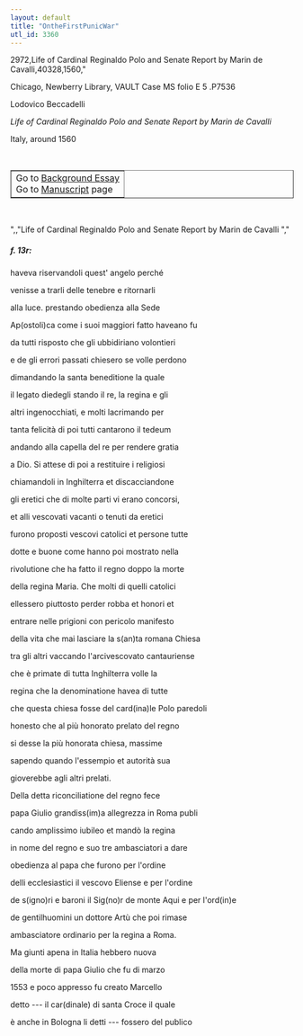 ```yaml
---
layout: default
title: "OntheFirstPunicWar"
utl_id: 3360
---
```

2972,Life of Cardinal Reginaldo Polo and Senate Report by Marin de Cavalli,40328,1560,"
<p style=""font-weight:300;"">Chicago, Newberry Library, VAULT Case MS folio E 5 .P7536</p>
<p style=""margin-left:.25in; font-weight:300;"">Lodovico Beccadelli</p>
<p style=""margin-left:.25in; font-weight:300;""><em>Life of Cardinal Reginaldo Polo and Senate Report by Marin de Cavalli</em></p>
<p style=""margin-left:.25in; font-weight:300;"">Italy, around 1560</p>
<p style=""font-size: 0.1em;""> </p>
<table border=""0.5"" cellpadding=""1"" cellspacing=""1"" style=""width: 200px; background-color:#F8F8F8;""><tbody style=""border-color:#ccc""><tr style=""border-color:#ccc""><td>Go to <a href=""https://italian-paleography.library.utoronto.ca/content/about_IP_034"" style=""font-weight:300;"" target=""_blank"">Background Essay</a><br />
			Go to <a href=""https://italian-paleography.library.utoronto.ca/islandora/object/italianpaleography%3AIP_034"" style=""font-weight:300;"" target=""_blank"">Manuscript</a> page</td>
</tr></tbody></table><p> </p>
",,"Life of Cardinal Reginaldo Polo and Senate Report by Marin de Cavalli
","
<h5 style=""color:#555;"">f. 13r:</h5>
<p>haveva riservandoli quest' angelo perché</p>
<p>venisse a trarli delle tenebre e ritornarli</p>
<p>alla luce. prestando obedienza alla Sede</p>
<p>Ap(ostoli)ca come i suoi maggiori fatto haveano fu</p>
<p>da tutti risposto che gli ubbidiriano volontieri</p>
<p>e de gli errori passati chiesero se volle perdono</p>
<p>dimandando la santa beneditione la quale</p>
<p>il legato diedegli stando il re, la regina e gli</p>
<p>altri ingenocchiati, e molti lacrimando per</p>
<p>tanta felicità di poi tutti cantarono il tedeum</p>
<p>andando alla capella del re per rendere gratia</p>
<p>a Dio. Si attese di poi a restituire i religiosi</p>
<p>chiamandoli in Inghilterra et discacciandone</p>
<p>gli eretici che di molte parti vi erano concorsi,</p>
<p>et alli vescovati vacanti o tenuti da eretici</p>
<p>furono proposti vescovi catolici et persone tutte</p>
<p>dotte e buone come hanno poi mostrato nella</p>
<p>rivolutione che ha fatto il regno doppo la morte</p>
<p>della regina Maria. Che molti di quelli catolici</p>
<p>ellessero piuttosto perder robba et honori et</p>
<p>entrare nelle prigioni con pericolo manifesto</p>
<p>della vita che mai lasciare la s(an)ta romana Chiesa</p>
<p>tra gli altri vaccando l'arcivescovato cantauriense</p>
<p>che è primate di tutta Inghilterra volle la</p>
<p>regina che la denominatione havea di tutte</p>
<p>che questa chiesa fosse del card(ina)le Polo paredoli</p>
<p>honesto che al più honorato prelato del regno</p>
<p>si desse la più honorata chiesa, massime</p>
<p>sapendo quando l'essempio et autorità sua</p>
<p>gioverebbe agli altri prelati.</p>
<p>Della detta riconciliatione del regno fece</p>
<p>papa Giulio grandiss(im)a allegrezza in Roma publi</p>
<p>cando amplissimo iubileo et mandò la regina</p>
<p>in nome del regno e suo tre ambasciatori a dare</p>
<p>obedienza al papa che furono per l'ordine</p>
<p>delli ecclesiastici il vescovo Eliense e per l'ordine</p>
<p>de s(igno)ri e baroni il Sig(no)r de monte Aqui e per l'ord(in)e</p>
<p>de gentilhuomini un dottore Artù che poi rimase</p>
<p>ambasciatore ordinario per la regina a Roma.</p>
<p>Ma giunti apena in Italia hebbero nuova</p>
<p>della morte di papa Giulio che fu di marzo</p>
<p>1553 e poco appresso fu creato Marcello</p>
<p>detto --- il car(dinale) di santa Croce il quale</p>
<p>è anche in Bologna li detti --- fossero del publico</p>
